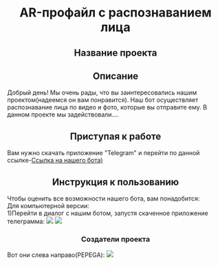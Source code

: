 <h1 align="center">AR-профайл с распознаванием лица</h1>
<h2 align="center">Название проекта</h2>
<h2 align="center">Описание</h2>
Добрый день! Мы очень рады, что вы заинтересовались нашим проектом(надеемся он вам понравится). Наш бот осуществляет распознавание лица по видео и фото, которые вы отправите ему. В данном проекте мы задействовали....
<h2 align="center">Приступая к работе</h2>
Вам нужно скачать приложение "Telegram" и перейти по данной ссылке-<a href="https://t.me/ProProfiling_bot">Ссылка на нашего бота)</a>
<h2 align="center">Инструкция к пользованию</h2>
Чтобы оценить все возможности нашего бота, вам понадобится:<br>
Для компьютерной версии:<br>
1)Перейти в диалог с нашим ботом, запустя скаченное приложение телеграмма:
 <img src="https://sun9-10.userapi.com/s/v1/if2/eja1PoQDJu44y_3ZMRcYPD6fYmynyjrdgM5TUxwEIOuAOx8VxaQIej5OAzbJ3AxmUjwrpqc6pcG0O35OdKJbk-jl.jpg?size=523x439&quality=96&type=album">
 <img src="https://sun9-59.userapi.com/s/v1/if2/fh2pJdTQrbs81T8T95j3kLYrINBD2gbWijHItlPgohiGE6BdaCQ-TEbwRelCrnlktgSiranwABVZTg2MVFdqdxKs.jpg?size=529x172&quality=96&type=album">
<h3 align="center">Создатели проекта</h3>
Вот они слева направо(PEPEGA):
<img src="https://sun9-3.userapi.com/s/v1/if2/rQLfQDlFQFbsLYkBifo3hjGinIKSAZ33oPKI5xiHtjtNT0xlDX99jrIuybAqmEgO_jGvNWxGohueyspRcyUqceR2.jpg?size=2100x1500&quality=96&type=album">

